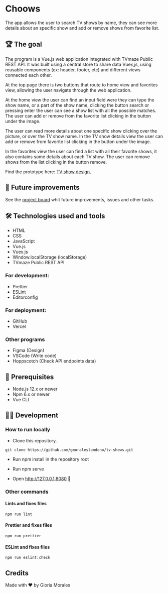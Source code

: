 # Choows

The app allows the user to search TV shows by name, they can see more details about an specific show and add or remove shows from favorite list.

## 🏆 The goal

The program is a Vue.js web application integrated with TVmaze Public REST API. It was built using a central store to share data Vuex,js, using reusable components (ex: header, footer, etc) and different views connected each other.

At the top page there is two buttons that route to home view and favorites view, allowing the user navigate through the web application.

At the home view the user can find an input field were they can type the show name, or a part of the show name, clicking the button search or pressing enter the user can see a show list with all the possible matches.
The user can add or remove from the favorite list clicking in the button under the image.

The user can read more details about one specific show clicking over the picture, or over the TV show name.
In the TV show details view the user can add or remove from favorite list clicking in the button under the image.

In the favorites view the user can find a list with all their favorite shows, it also contains some details about each TV show. The user can remove shows from the list clicking in the button remove.

Find the prototype here: [TV show design.](https://www.figma.com/file/oJz4fk0U8hogJJRuzInjGI/tv_shows?node-id=0%3A1)

## 🚧 Future improvements

See the [project board](https://github.com/gmoraleslondono/tv-shows/projects/1?add_cards_query=is%3Aopen) whit future improvements, issues and other tasks.

## 🛠 Technologies used and tools

- HTML
- CSS
- JavaScript
- Vue.js
- Vuex.js
- Window.localStorage (localStorage)
- TVmaze Public REST API

### For development:

- Prettier
- ESLint
- Editorconfig

### For deployment:

- GitHub
- Vercel

### Other programs

- Figma (Design)
- VSCode (Write code)
- Hoppscotch (Check API endpoints data)

## 📝 Prerequisites

- Node.js 12.x or newer
- Npm 6.x or newer
- Vue CLI

## 👷‍♀️ Development

### How to run locally

- Clone this repository.

```
git clone https://github.com/gmoraleslondono/tv-shows.git
```

- Run npm install in the repository root

- Run npm serve

- Open http://127.0.0.1:8080 🚀

### Other commands

#### Lints and fixes files

```
npm run lint
```

#### Prettier and fixes files

```
npm run prettier
```

#### ESLint and fixes files

```
npm run eslint:check
```

## Credits

Made with ❤ by Gloria Morales
